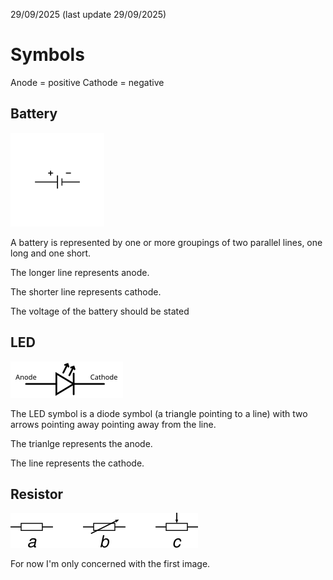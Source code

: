 29/09/2025 (last update 29/09/2025)

# Symbols

Anode = positive
Cathode = negative

## Battery
<img src="./Symbols/battery.svg.png" height="150">

A battery is represented by one or more groupings of two parallel lines, one long and one short.

The longer line represents anode.

The shorter line represents cathode.

The voltage of the battery should be stated

## LED
![LED](./Symbols/LED.svg.png)

The LED symbol is a diode symbol (a triangle pointing to a line) with two arrows pointing away pointing away from the line.

The trianlge represents the anode.

The line represents the cathode.

## Resistor
![Resistor](./Symbols/IEC_resistors.svg.png)

For now I'm only concerned with the first image.